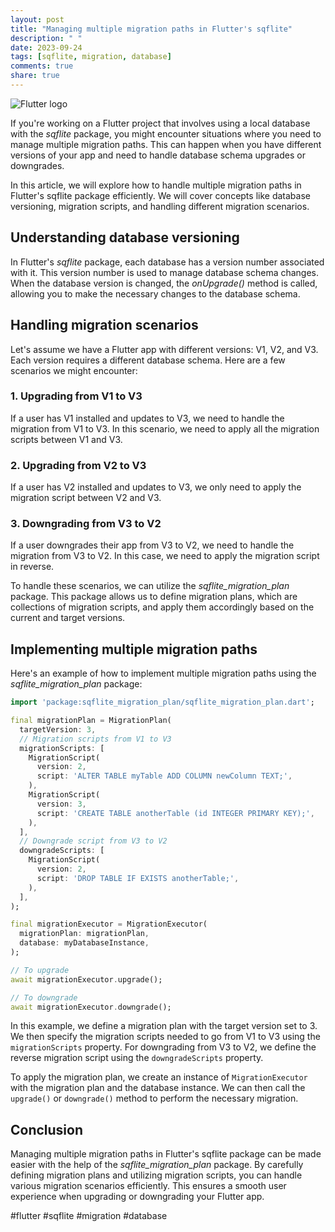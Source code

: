 ```yaml
---
layout: post
title: "Managing multiple migration paths in Flutter's sqflite"
description: " "
date: 2023-09-24
tags: [sqflite, migration, database]
comments: true
share: true
---
```


![Flutter logo](https://flutter.dev/images/flutter-logo-sharing.png)

If you're working on a Flutter project that involves using a local database with the *sqflite* package, you might encounter situations where you need to manage multiple migration paths. This can happen when you have different versions of your app and need to handle database schema upgrades or downgrades.

In this article, we will explore how to handle multiple migration paths in Flutter's sqflite package efficiently. We will cover concepts like database versioning, migration scripts, and handling different migration scenarios.

## Understanding database versioning
In Flutter's *sqflite* package, each database has a version number associated with it. This version number is used to manage database schema changes. When the database version is changed, the *onUpgrade()* method is called, allowing you to make the necessary changes to the database schema.

## Handling migration scenarios
Let's assume we have a Flutter app with different versions: V1, V2, and V3. Each version requires a different database schema. Here are a few scenarios we might encounter:

### 1. Upgrading from V1 to V3
If a user has V1 installed and updates to V3, we need to handle the migration from V1 to V3. In this scenario, we need to apply all the migration scripts between V1 and V3.

### 2. Upgrading from V2 to V3
If a user has V2 installed and updates to V3, we only need to apply the migration script between V2 and V3.

### 3. Downgrading from V3 to V2
If a user downgrades their app from V3 to V2, we need to handle the migration from V3 to V2. In this case, we need to apply the migration script in reverse.

To handle these scenarios, we can utilize the *sqflite_migration_plan* package. This package allows us to define migration plans, which are collections of migration scripts, and apply them accordingly based on the current and target versions.

## Implementing multiple migration paths
Here's an example of how to implement multiple migration paths using the *sqflite_migration_plan* package:

```dart
import 'package:sqflite_migration_plan/sqflite_migration_plan.dart';

final migrationPlan = MigrationPlan(
  targetVersion: 3,
  // Migration scripts from V1 to V3
  migrationScripts: [
    MigrationScript(
      version: 2,
      script: 'ALTER TABLE myTable ADD COLUMN newColumn TEXT;',
    ),
    MigrationScript(
      version: 3,
      script: 'CREATE TABLE anotherTable (id INTEGER PRIMARY KEY);',
    ),
  ],
  // Downgrade script from V3 to V2
  downgradeScripts: [
    MigrationScript(
      version: 2,
      script: 'DROP TABLE IF EXISTS anotherTable;',
    ),
  ],
);

final migrationExecutor = MigrationExecutor(
  migrationPlan: migrationPlan,
  database: myDatabaseInstance,
);

// To upgrade
await migrationExecutor.upgrade();

// To downgrade
await migrationExecutor.downgrade();
```

In this example, we define a migration plan with the target version set to 3. We then specify the migration scripts needed to go from V1 to V3 using the `migrationScripts` property. For downgrading from V3 to V2, we define the reverse migration script using the `downgradeScripts` property.

To apply the migration plan, we create an instance of `MigrationExecutor` with the migration plan and the database instance. We can then call the `upgrade()` or `downgrade()` method to perform the necessary migration.

## Conclusion
Managing multiple migration paths in Flutter's sqflite package can be made easier with the help of the *sqflite_migration_plan* package. By carefully defining migration plans and utilizing migration scripts, you can handle various migration scenarios efficiently. This ensures a smooth user experience when upgrading or downgrading your Flutter app.

#flutter #sqflite #migration #database